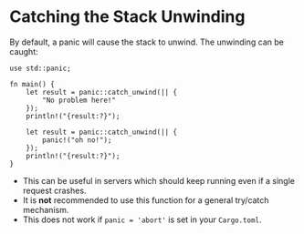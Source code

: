 # Catching the Stack Unwinding

By default, a panic will cause the stack to unwind. The unwinding can be caught:

```rust,editable
use std::panic;

fn main() {
    let result = panic::catch_unwind(|| {
        "No problem here!"
    });
    println!("{result:?}");

    let result = panic::catch_unwind(|| {
        panic!("oh no!");
    });
    println!("{result:?}");
}
```

- This can be useful in servers which should keep running even if a single
  request crashes.
- It is **not** recommended to use this function for a general try/catch
  mechanism.
- This does not work if `panic = 'abort'` is set in your `Cargo.toml`.
